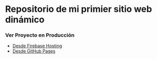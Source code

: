 # Repositorio de mi primier sitio web dinámico

### Ver Proyecto en Producción
* [Desde Firebase Hosting](https://web-vivis-dinamica.firebaseapp.com)
* [Desde GitHub Pages](https://vivis97mg.github.io/web-vivis-dinamica)